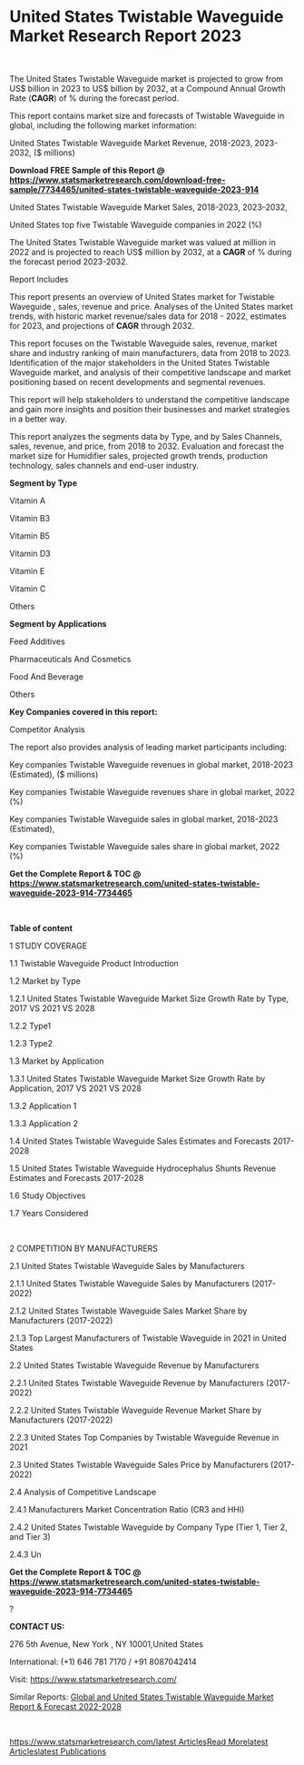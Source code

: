 <h1>United States Twistable Waveguide Market Research Report 2023</h1><br/><p>The United States Twistable Waveguide market is projected to grow from US$ billion in 2023 to US$ billion by 2032, at a Compound Annual Growth Rate (<strong>CAGR</strong>) of % during the forecast period.</p>
 
 
 
 <p>This report contains market size and forecasts of Twistable Waveguide in global, including the following market information:</p>
 
 
 
 <p>United States Twistable Waveguide Market Revenue, 2018-2023, 2023-2032, ($ millions)</p>
 
 
 
 <p><strong>Download FREE Sample of this Report @ <a href="https://www.statsmarketresearch.com/download-free-sample/7734465/united-states-twistable-waveguide-2023-914">https://www.statsmarketresearch.com/download-free-sample/7734465/united-states-twistable-waveguide-2023-914</a></strong></p>
 
 
 
 <p>United States Twistable Waveguide Market Sales, 2018-2023, 2023-2032,</p>
 
 
 
 <p>United States top five Twistable Waveguide companies in 2022 (%)</p>
 
 
 
 <p>The United States Twistable Waveguide market was valued at million in 2022 and is projected to reach US$ million by 2032, at a <strong>CAGR</strong> of % during the forecast period 2023-2032.</p>
 
 
 
 <p>Report Includes</p>
 
 
 
 <p>This report presents an overview of United States market for Twistable Waveguide , sales, revenue and price. Analyses of the United States market trends, with historic market revenue/sales data for 2018 - 2022, estimates for 2023, and projections of <strong>CAGR</strong> through 2032.</p>
 
 
 
 <p>This report focuses on the Twistable Waveguide sales, revenue, market share and industry ranking of main manufacturers, data from 2018 to 2023. Identification of the major stakeholders in the United States Twistable Waveguide market, and analysis of their competitive landscape and market positioning based on recent developments and segmental revenues.</p>
 
 
 
 <p>This report will help stakeholders to understand the competitive landscape and gain more insights and position their businesses and market strategies in a better way.</p>
 
 
 
 <p>This report analyzes the segments data by Type, and by Sales Channels, sales, revenue, and price, from 2018 to 2032. Evaluation and forecast the market size for Humidifier sales, projected growth trends, production technology, sales channels and end-user industry.</p>
 
 
 
 <p><strong>Segment by Type</strong></p>
 
 
 
 <p>Vitamin A</p>
 
 
 
 <p>Vitamin B3</p>
 
 
 
 <p>Vitamin B5</p>
 
 
 
 <p>Vitamin D3</p>
 
 
 
 <p>Vitamin E</p>
 
 
 
 <p>Vitamin C</p>
 
 
 
 <p>Others</p>
 
 
 
 <p><strong>Segment <strong><strong>by Applications</strong></strong></strong></p>
 
 
 
 <p>Feed Additives</p>
 
 
 
 <p>Pharmaceuticals And Cosmetics</p>
 
 
 
 <p>Food And Beverage</p>
 
 
 
 <p>Others</p>
 
 
 
 <p><strong>Key Companies covered in this report:</strong></p>
 
 
 
 <p>Competitor Analysis</p>
 
 
 
 <p>The report also provides analysis of leading market participants including:</p>
 
 
 
 <p>Key companies Twistable Waveguide revenues in global market, 2018-2023 (Estimated), ($ millions)</p>
 
 
 
 <p>Key companies Twistable Waveguide revenues share in global market, 2022 (%)</p>
 
 
 
 <p>Key companies Twistable Waveguide sales in global market, 2018-2023 (Estimated),</p>
 
 
 
 <p>Key companies Twistable Waveguide sales share in global market, 2022 (%)</p>
 
 
 
 <div><b>Get the Complete Report & TOC @ <a href="https://www.statsmarketresearch.com/united-states-twistable-waveguide-2023-914-7734465">https://www.statsmarketresearch.com/united-states-twistable-waveguide-2023-914-7734465</a></b></div>
 
 
 
 <p><br />
 
 <b>Table of content</b></p>
 
 
 
 <p>1 STUDY COVERAGE<br />
 
 1.1 Twistable Waveguide Product Introduction<br />
 
 1.2 Market by Type<br />
 
 1.2.1 United States Twistable Waveguide Market Size Growth Rate by Type, 2017 VS 2021 VS 2028<br />
 
 1.2.2 Type1<br />
 
 1.2.3 Type2<br />
 
 1.3 Market by Application<br />
 
 1.3.1 United States Twistable Waveguide Market Size Growth Rate by Application, 2017 VS 2021 VS 2028<br />
 
 1.3.2 Application 1<br />
 
 1.3.3 Application 2<br />
 
 1.4 United States Twistable Waveguide Sales Estimates and Forecasts 2017-2028<br />
 
 1.5 United States Twistable Waveguide Hydrocephalus Shunts Revenue Estimates and Forecasts 2017-2028<br />
 
 1.6 Study Objectives<br />
 
 1.7 Years Considered<br />
 
 <br />
 
 2 COMPETITION BY MANUFACTURERS<br />
 
 2.1 United States Twistable Waveguide Sales by Manufacturers<br />
 
 2.1.1 United States Twistable Waveguide Sales by Manufacturers (2017-2022)<br />
 
 2.1.2 United States Twistable Waveguide Sales Market Share by Manufacturers (2017-2022)<br />
 
 2.1.3 Top Largest Manufacturers of Twistable Waveguide in 2021 in United States<br />
 
 2.2 United States Twistable Waveguide Revenue by Manufacturers<br />
 
 2.2.1 United States Twistable Waveguide Revenue by Manufacturers (2017-2022)<br />
 
 2.2.2 United States Twistable Waveguide Revenue Market Share by Manufacturers (2017-2022)<br />
 
 2.2.3 United States Top Companies by Twistable Waveguide Revenue in 2021<br />
 
 2.3 United States Twistable Waveguide Sales Price by Manufacturers (2017-2022)<br />
 
 2.4 Analysis of Competitive Landscape<br />
 
 2.4.1 Manufacturers Market Concentration Ratio (CR3 and HHI)<br />
 
 2.4.2 United States Twistable Waveguide by Company Type (Tier 1, Tier 2, and Tier 3)<br />
 
 2.4.3 Un</p>
 
 
 
 <div><b>Get the Complete Report & TOC @ <a href="https://www.statsmarketresearch.com/united-states-twistable-waveguide-2023-914-7734465">https://www.statsmarketresearch.com/united-states-twistable-waveguide-2023-914-7734465</a></b></div>
 
 
 
 <p>? </p>
 
 
 
 <p><b>CONTACT US:</b><br />
 
 276 5th Avenue, New York , NY 10001,United States<br />
 
 International: (+1) 646 781 7170 / +91 8087042414<br />
 
 Visit: <a href="https://www.statsmarketresearch.com/">https://www.statsmarketresearch.com/</a><br />
 
 Similar Reports: <a href="https://www.statsmarketresearch.com/united-states-twistable-waveguide-2023-914-7734465">Global and United States Twistable Waveguide Market Report & Forecast 2022-2028</a><br />
 
 <br />
 
 <a href="https://gyeongbokgung.com">https://www.statsmarketresearch.com/</a><a href="https://hallyeomaritime.com">latest Articles</a><a href="https://jingwansa.com">Read More</a><a href="https://nguoiviet.jp/">latest Articles</a><a href="https://www.intelmarketresearch.com/">latest Publications</a></p>